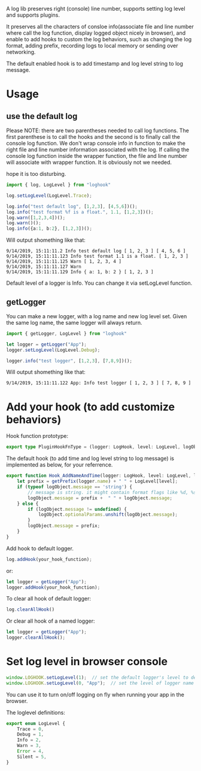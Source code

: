 A log lib preserves right (console) line number, supports setting log level and supports plugins.

It preserves all the characters of consloe info(associate file and line number where call
the log function, display logged object nicely in browser), and enable to add hooks to
custom the log behaviors, such as changing the log format, adding prefix, recording logs
to local memory or sending over networking.

The default enabled hook is to add timestamp and log level string to log message.

# Usage

## use the default log

Please NOTE: there are two parentheses needed to call log functions. The first
parenthese is to call the hooks and the second is to finally call the console log
function. We don't wrap console info in function to make the right file and line
number information associated with the log. If calling the console log function
inside the wrapper function, the file and line number will associate with wrapper
function. It is obviously not we needed.

hope it is too disturbing.


```ts
import { log, LogLevel } from "loghook"

log.setLogLevel(LogLevel.Trace);

log.info("test default log", [1,2,3], [4,5,6])();
log.info("test format %f is a float.", 1.1, [1,2,3])();
log.warn([1,2,3,4])();
log.warn()();
log.info({a:1, b:2}, [1,2,3])();
```

Will output shomething like that:
```
9/14/2019, 15:11:11.2 Info test default log [ 1, 2, 3 ] [ 4, 5, 6 ]
9/14/2019, 15:11:11.123 Info test format 1.1 is a float. [ 1, 2, 3 ]
9/14/2019, 15:11:11.125 Warn [ 1, 2, 3, 4 ]
9/14/2019, 15:11:11.127 Warn
9/14/2019, 15:11:11.129 Info { a: 1, b: 2 } [ 1, 2, 3 ]
```

Default level of a logger is Info. You can change it via setLogLevel function.

## getLogger

You can make a new logger, with a log name and new log level set.
Given the same log name, the same logger will always return.

```ts
import { getLogger, LogLevel } from "loghook"

let logger = getLogger("App");
logger.setLogLevel(LogLevel.Debug);

logger.info("test logger", [1,2,3], [7,8,9])();
```

Will output shomething like that:
```
9/14/2019, 15:11:11.122 App: Info test logger [ 1, 2, 3 ] [ 7, 8, 9 ]
```

# Add your hook (to add customize behaviors)

Hook function prototype:
```ts
export type PluginHookFnType = (logger: LogHook, level: LogLevel, logObject: LogObject) => void;
```

The default hook (to add time and log level string to log message) is
implemented as below, for your referrence.
```ts
export function Hook_AddNameAndTime(logger: LogHook, level: LogLevel, logObject: LogObject): void {
    let prefix = getPrefix(logger.name) + " " + LogLevel[level];
    if (typeof logObject.message == 'string') {
        // message is string. it might contain format flags like %d, %s
        logObject.message = prefix +  " " + logObject.message;
    } else {
        if (logObject.message != undefined) {
            logObject.optionalParams.unshift(logObject.message);
        }
        logObject.message = prefix;
    }
}
```

Add hook to default logger.

```ts
log.addHook(your_hook_function);
```
or:
```ts
let logger = getLogger("App");
logger.addHook(your_hook_function);

```

To clear all hook of default logger:
```ts
log.clearAllHook()
```

Or clear all hook of a named logger:
```ts
let logger = getLogger("App");
logger.clearAllHook();

```


# Set log level in browser console

```ts
window.LOGHOOK.setLogLevel(1);  // set the default logger's level to debug
window.LOGHOOK.setLogLevel(0, "App");  // set the level of logger name "App" to trace
```

You can use it to turn on/off logging on fly when running your app in the
browser.


The loglevel definitions:
```ts
export enum LogLevel {
    Trace = 0,
    Debug = 1,
    Info = 2,
    Warn = 3,
    Error = 4,
    Silent = 5,
}
```

